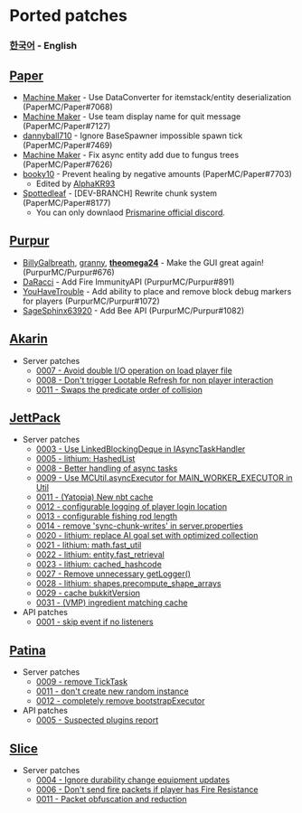 # Ported patches
### [한국어](KOR.md) - **English**

## [Paper](https://github.com/PaperMC/Paper)
- [Machine Maker](https://github.com/Machine-Maker) - Use DataConverter for itemstack/entity deserialization (PaperMC/Paper#7068)
- [Machine Maker](https://github.com/Machine-Maker) - Use team display name for quit message (PaperMC/Paper#7127)
- [dannyball710](https://github.com/dannyball710) - Ignore BaseSpawner impossible spawn tick (PaperMC/Paper#7469)
- [Machine Maker](https://github.com/Machine-Maker) - Fix async entity add due to fungus trees (PaperMC/Paper#7626)
- [booky10](https://github.com/booky10) - Prevent healing by negative amounts (PaperMC/Paper#7703)
   - Edited by [AlphaKR93](https://github.com/AlphaKR93)
- [Spottedleaf](https://github.com/Spottedleaf) - \[DEV-BRANCH\] Rewrite chunk system (PaperMC/Paper#8177)
   - You can only downlaod [Prismarine official discord](https://discord.gg/kkqMSEVVxN).

## [Purpur](https://github.com/PurpurMC/Purpur)
- [BillyGalbreath](https://github.com/BillyGalbreath), [granny](https://github.com/granny), **[theomega24](https://github.com/theomega24)** - Make the GUI great again! (PurpurMC/Purpur#676)
- [DaRacci](https://github.com/DaRacci) - Add Fire ImmunityAPI (PurpurMC/Purpur#891)
- [YouHaveTrouble](https://github.com/YouHaveTrouble) - Add ability to place and remove block debug markers for players (PurpurMC/Purpur#1072)
- [SageSphinx63920](https://github.com/SageSphinx63920) - Add Bee API (PurpurMC/Purpur#1082)

## [Akarin](https://github.com/Akarin-project/Akarin)
- Server patches
   - [0007 - Avoid double I/O operation on load player file](https://github.com/Akarin-project/Akarin/blob/ver/1.16.5/patches/server/0007-Avoid-double-I-O-operation-on-load-player-file.patch)
   - [0008 - Don't trigger Lootable Refresh for non player interaction](https://github.com/Akarin-project/Akarin/blob/ver/1.16.5/patches/server/0008-Don-t-trigger-Lootable-Refresh-for-non-player-intera.patch)
   - [0011 - Swaps the predicate order of collision](https://github.com/Akarin-project/Akarin/blob/ver/1.16.5/patches/server/0011-Swaps-the-predicate-order-of-collision.patch)

## [JettPack](https://gitlab.com/Titaniumtown/JettPack)
- Server patches
   - [0003 - Use LinkedBlockingDeque in IAsyncTaskHandler](https://gitlab.com/Titaniumtown/JettPack/-/blob/main/patches/server/0003-Use-LinkedBlockingDeque-in-IAsyncTaskHandler.patch)
   - [0005 - lithium: HashedList](https://gitlab.com/Titaniumtown/JettPack/-/blob/main/patches/server/0005-lithium-HashedList.patch)
   - [0008 - Better handling of async tasks](https://gitlab.com/Titaniumtown/JettPack/-/blob/main/patches/server/0008-Better-handling-of-async-tasks.patch)
   - [0009 - Use MCUtil.asyncExecutor for MAIN_WORKER_EXECUTOR in Util](https://gitlab.com/Titaniumtown/JettPack/-/blob/main/patches/server/0009-Use-MCUtil.asyncExecutor-for-MAIN_WORKER_EXECUTOR-in.patch)
   - [0011 - (Yatopia) New nbt cache](https://gitlab.com/Titaniumtown/JettPack/-/blob/main/patches/server/0011-Yatopia-New-nbt-cache.patch)
   - [0012 - configurable logging of player login location](https://gitlab.com/Titaniumtown/JettPack/-/blob/main/patches/server/0012-configurable-logging-of-player-login-location.patch)
   - [0013 - configurable fishing rod length](https://gitlab.com/Titaniumtown/JettPack/-/blob/main/patches/server/0013-configurable-fishing-rod-length.patch)
   - [0014 - remove 'sync-chunk-writes' in server.properties](https://gitlab.com/Titaniumtown/JettPack/-/blob/main/patches/server/0014-remove-sync-chunk-writes-in-server.properties.patch)
   - [0020 - lithium: replace AI goal set with optimized collection](https://gitlab.com/Titaniumtown/JettPack/-/blob/main/patches/server/0020-lithium-replace-AI-goal-set-with-optimized-collectio.patch)
   - [0021 - lithium: math.fast_util](https://gitlab.com/Titaniumtown/JettPack/-/blob/main/patches/server/0021-lithium-math.fast_util.patch)
   - [0022 - lithium: entity.fast_retrieval](https://gitlab.com/Titaniumtown/JettPack/-/blob/main/patches/server/0022-lithium-entity.fast_retrieval.patch)
   - [0023 - lithium: cached_hashcode](https://gitlab.com/Titaniumtown/JettPack/-/blob/main/patches/server/0023-lithium-cached_hashcode.patch)
   - [0027 - Remove unnecessary getLogger()](https://gitlab.com/Titaniumtown/JettPack/-/blob/main/patches/server/0027-Remove-unnecessary-getLogger.patch)
   - [0028 - lithium: shapes.precompute_shape_arrays](https://gitlab.com/Titaniumtown/JettPack/-/blob/main/patches/server/0028-lithium-shapes.precompute_shape_arrays.patch)
   - [0029 - cache bukkitVersion](https://gitlab.com/Titaniumtown/JettPack/-/blob/main/patches/server/0029-cache-bukkitVersion.patch)
   - [0031 - (VMP) ingredient matching cache](https://gitlab.com/Titaniumtown/JettPack/-/blob/main/patches/server/0031-VMP-ingredient-matching-cache.patch)
- API patches
   - [0001 - skip event if no listeners](https://gitlab.com/Titaniumtown/JettPack/-/blob/main/patches/api/0001-skip-event-if-no-listeners.patch)

## [Patina](https://github.com/PatinaMC/Patina)
- Server patches
   - [0009 - remove TickTask](https://github.com/PatinaMC/Patina/blob/ver/1.19.2/patches/server/0008-remove-TickTask.patch)
   - [0011 - don't create new random instance](https://github.com/PatinaMC/Patina/blob/ver/1.19.2/patches/server/0010-don-t-create-new-random-instance.patch)
   - [0012 - completely remove bootstrapExecutor](https://github.com/PatinaMC/Patina/blob/ver/1.19.2/patches/server/0011-completely-remove-bootstrapExecutor.patch)
- API patches
   - [0005 - Suspected plugins report](https://github.com/PatinaMC/Patina/blob/ver/1.19.2/patches/api/0005-Suspected-plugins-report.patch)

## [Slice](https://github.com/Cryptite/Slice)
- Server patches
   - [0004 - Ignore durability change equipment updates](https://github.com/Cryptite/Slice/blob/master/patches/server/0004-Ignore-durability-change-equipment-updates.patch)
   - [0006 - Don't send fire packets if player has Fire Resistance](https://github.com/Cryptite/Slice/blob/master/patches/server/0006-Don-t-send-fire-packets-if-player-has-FR.patch)
   - [0011 - Packet obfuscation and reduction](https://github.com/Cryptite/Slice/blob/master/patches/server/0011-Packet-obfuscation-and-reduction.patch)

<!-- 
## [Mirai](https://github.com/etil2jz/Mirai)
## [EmpireCraft](https://github.com/starlis/EmpireCraft)
## [Origami](https://github.com/Minebench/Origami)
 -->